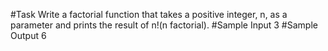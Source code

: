 #Task
Write a factorial function that takes a positive integer, n, as a parameter and prints the result of n!(n factorial).
#Sample Input
3
#Sample Output
6
